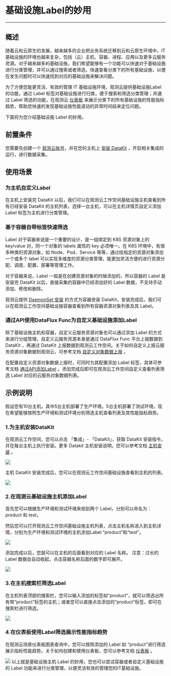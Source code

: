 # 基础设施Label的妙用
---

## 概述

随着云和云原生的发展，越来越多的企业把业务系统迁移到云和云原生环境中，IT 基础设施的环境也越来复杂，包括（云）主机、容器、进程、应用以及更多云服务资源。对于越来越多的基础设施，我们希望能够有一个功能可以快速对于基础设施进行分类管理，并可以通过搜索或者筛选，快速查看分类下的所有基础设施，以便在发生问题时可以快速找到对应的基础设施来解决问题。

为了方便您能更灵活、有效的管理 IT 基础设施环境，观测云提供基础设施Label的功能，通过 Label 标签对基础设施进行归类，便于搜索和筛选分类管理；并通过 Label 筛选的功能，在观测云 [仪表板](../../scene/dashboard.md) 来展示分类下的所有基础设施的性能指标趋势，帮助您快速的发现基础设施性能波动的异常时间段来定位问题。

下面将为您介绍基础设施 Label 的妙用。
## 前置条件

您需要先创建一个 [观测云账号](https://www.guance.com)，并在您的主机上 [安装 DataKit](../../datakit/datakit-install.md) ，开启相关集成的运行，进行数据采集。

## 使用场景

### 为主机自定义Label

在主机上安装完 DataKit 以后，我们可以在观测云工作空间基础设施主机查看到所有已经安装 DataKit 的主机列表，选择一台主机，可以在主机详情页自定义添加 Label 标签为主机进行分类管理。

### 基于容器自带标签快速筛选

Label 对于容器来说是一个重要的设计，是一组绑定到 K8S 资源对象上的 key/value 对，同一个对象的 labels 属性的 key 必须唯一。在 K8S 环境中，有很多种类的资源对象，如 Node、Pod、Service 等等，通过给指定的资源对象添加一个或多个 label 可以实现多维度的资源分类管理，能更加灵活方便的进行资源分配、调度、配置、部署等管理工作。

对于容器来说，Label 一般是在创建资源对象的时候添加的，所以容器的 Label 是安装完 DataKit 以后，直接采集的容器中已经添加好的 Label 数据，不支持手动添加、修改和删除。 

观测云提供 [DaemonSet 安装](../../datakit/datakit-daemonset-deploy.md) 的方式为容器安装 DataKit，安装完成后，我们可以在观测云工作空间基础设施容器查看到所有容器资源对象列表及其 Label。

### 通过API使用DataFlux Func为自定义基础设施添加Label

除了基础设施主机和容器，自定义云服务资源对象也可以通过添加 Label 的方式来进行分组管理。自定义云服务资源本身是通过 DataFlux Func 平台上报数据到 DataKit ，再通过 DataKit 上报数据到观测云工作空间。关于如何自定义上报云服务资源对象数据到观测云，可参考文档 [自定义对象数据上报](../../infrastructure/custom/data-reporting.md) 。

在配置自定义资源对象数据上报时，可同时为其配置添加 Label 标签，具体可参考文档 [ 通过API添加Label](../../datakit/apis.md#api-object-labels) 。添加完成后即可在观测云工作空间自定义查看列表筛选 Label 对应的云服务对象数据列表。

## 示例说明

假设您有10台主机，其中5台主机部署了生产环境，5台主机部署了测试环境，现在希望能够按照生产环境和测试环境分别筛选主机查看列表及其性能指标趋势。

### 1.为主机安装DataKit
在观测云工作空间，您可以点击 「集成」- 「DataKit」，获取 DataKit 安装指令，并在每台主机上执行安装。更多 Datakit 主机安装说明，您可以参考文档 [主机安装](../../datakit/datakit-install.md) 。

![](../img/2.host_0.png)

主机 DataKit 安装完成后，您可以在观测云工作空间基础设施查看到主机的列表。

![](../img/2.host_1.png)

### 2.在观测云基础设施主机添加Label

首先您可以根据生产环境和测试环境来规划两个 Label，分别可以命名为：product 和 test。

然后您可以打开观测云工作空间基础设施主机列表，点击主机名称进入到主机详情，分别为生产环境和测试环境的主机添加Label “product”和“test”。

![](../img/2.host_2.1.png)

添加完成以后，您就可以在主机的后面看到对应的 Label 名称。
注意：过长的 Label 数据会自动收起，点击容器名称后面的数字即可展开。

![](../img/2.host_3.png)

### 3.在主机搜索栏筛选Label

在主机列表顶部的搜索栏，您可以输入添加的标签如“product”，就可以筛选出所有带“product”标签的主机；或者您可以直接点击添加的“product”标签，即可在搜索栏进行筛选。

![](../img/2.host_4.png)

### 4.在仪表板使用Label筛选展示性能指标趋势

在观测云场景仪表板图表查询中，您可以按照添加的 Label 如 “product”进行筛选展示指标性能趋势。关于如何创建和使用仪表板，您可以参考文档 [仪表板](../../scene/dashboard.md) 。

![](../img/2.host_6.png)
以上就是基础设施主机 Label 的妙用，您也可以尝试容器或者自定义基础设施的 Label 功能来进行分类管理，以便灵活有效的管理您的IT基础设施。

